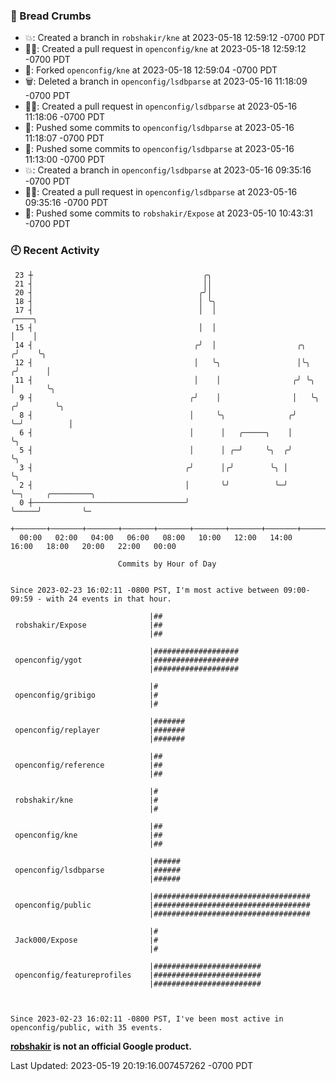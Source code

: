 ### 🍞 Bread Crumbs

 * 💥: Created a branch in `robshakir/kne` at 2023-05-18 12:59:12 -0700 PDT
 * ✍🏼: Created a pull request in `openconfig/kne` at 2023-05-18 12:59:12 -0700 PDT
 * 🍴: Forked `openconfig/kne` at 2023-05-18 12:59:04 -0700 PDT
 * 🗑: Deleted a branch in `openconfig/lsdbparse` at 2023-05-16 11:18:09 -0700 PDT
 * ✍🏼: Created a pull request in `openconfig/lsdbparse` at 2023-05-16 11:18:06 -0700 PDT
 * 🚢: Pushed some commits to `openconfig/lsdbparse` at 2023-05-16 11:18:07 -0700 PDT
 * 🚢: Pushed some commits to `openconfig/lsdbparse` at 2023-05-16 11:13:00 -0700 PDT
 * 💥: Created a branch in `openconfig/lsdbparse` at 2023-05-16 09:35:16 -0700 PDT
 * ✍🏼: Created a pull request in `openconfig/lsdbparse` at 2023-05-16 09:35:16 -0700 PDT
 * 🚢: Pushed some commits to `robshakir/Expose` at 2023-05-10 10:43:31 -0700 PDT

### 🕘 Recent Activity
```
 23 ┼                                      ╭╮
 21 ┤                                      ││
 20 ┤                                     ╭╯│
 18 ┤                                     │ ╰╮
 17 ┤                                     │  │                           ╭────╮
 15 ┤                                     │  │                           │    │
 14 ┤                                    ╭╯  │                  ╭╮      ╭╯    ╰╮
 12 ┤                                    │   ╰╮                 │╰╮    ╭╯      │
 11 ┤                                    │    │                ╭╯ ╰╮   │       ╰╮
  9 ┤                                   ╭╯    │                │   ╰╮ ╭╯        ╰╮
  8 ┤                                   │     ╰╮              ╭╯    ╰─╯          │
  6 ┤                                   │      │   ╭─────╮    │                  ╰╮
  5 ┤                                   │      │ ╭─╯     ╰╮  ╭╯                   ╰╮
  3 ┤                                  ╭╯      │╭╯        ╰╮ │                     ╰╮
  2 ┤                                  │       ╰╯          ╰─╯                      ╰─╮     ╭─────────╮
  0 ┼──────────────────────────────────╯                                              ╰─────╯         ╰─
    +───────+───────+───────+───────+───────+───────+───────+───────+───────+───────+───────+───────+────
  00:00   02:00   04:00   06:00   08:00   10:00   12:00   14:00   16:00   18:00   20:00   22:00   00:00   

						Commits by Hour of Day


Since 2023-02-23 16:02:11 -0800 PST, I'm most active between 09:00-09:59 - with 24 events in that hour.

```



```
                               |##
 robshakir/Expose              |##
                               |##

                               |###################
 openconfig/ygot               |###################
                               |###################

                               |#
 openconfig/gribigo            |#
                               |#

                               |#######
 openconfig/replayer           |#######
                               |#######

                               |##
 openconfig/reference          |##
                               |##

                               |#
 robshakir/kne                 |#
                               |#

                               |##
 openconfig/kne                |##
                               |##

                               |######
 openconfig/lsdbparse          |######
                               |######

                               |###################################
 openconfig/public             |###################################
                               |###################################

                               |#
 Jack000/Expose                |#
                               |#

                               |########################
 openconfig/featureprofiles    |########################
                               |########################



Since 2023-02-23 16:02:11 -0800 PST, I've been most active in openconfig/public, with 35 events.

```
**[robshakir](mailto:robjs@google.com) is not an official Google product.**  


Last Updated: 2023-05-19 20:19:16.007457262 -0700 PDT
